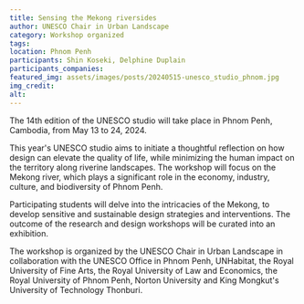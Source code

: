 ```yaml
---
title: Sensing the Mekong riversides 
author: UNESCO Chair in Urban Landscape
category: Workshop organized
tags:
location: Phnom Penh
participants: Shin Koseki, Delphine Duplain
participants_companies: 
featured_img: assets/images/posts/20240515-unesco_studio_phnom.jpg
img_credit: 
alt:
---
```

The 14th edition of the UNESCO studio will take place in Phnom Penh, Cambodia, from May 13 to 24, 2024. 

This year's UNESCO studio aims to initiate a thoughtful reflection on how design can elevate the quality of life, while minimizing the human impact on the territory along riverine landscapes. The workshop will focus on the Mekong river, which plays a significant role in the economy, industry, culture, and biodiversity of Phnom Penh. 

Participating students will delve into the intricacies of the Mekong, to develop sensitive and sustainable design strategies and interventions. The outcome of the research and design workshops will be curated into an exhibition. 

The workshop is organized by the UNESCO Chair in Urban Landscape in collaboration with the UNESCO Office in Phnom Penh, UNHabitat, the Royal University of Fine Arts, the Royal University of Law and Economics, the Royal University of Phnom Penh, Norton University and King Mongkut's University of Technology Thonburi.
